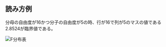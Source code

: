 ## 読み方例
分母の自由度が16かつ分子の自由度が5の時、行が16で列が5のマスの値である2.8524が臨界値である。

![F分布表](https://user-images.githubusercontent.com/67265109/146637956-df4fe6e2-b0ed-4ee2-91d4-9097929358b5.png)

